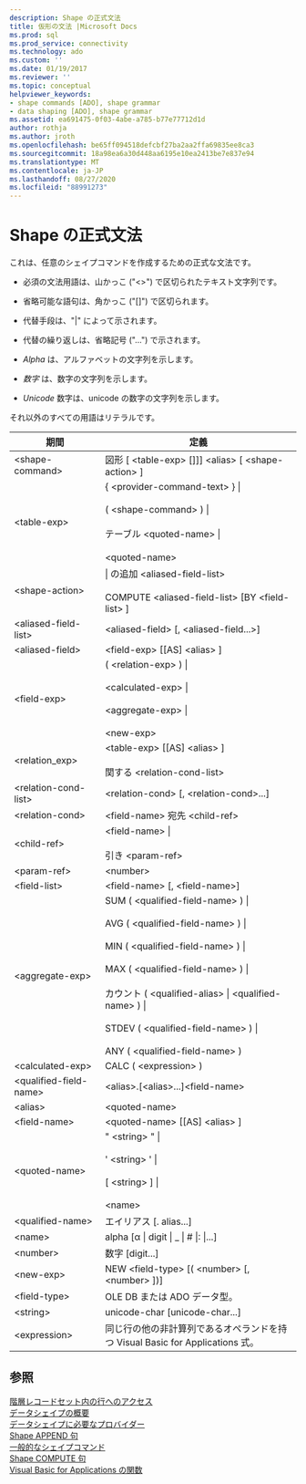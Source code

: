 ```yaml
---
description: Shape の正式文法
title: 仮形の文法 |Microsoft Docs
ms.prod: sql
ms.prod_service: connectivity
ms.technology: ado
ms.custom: ''
ms.date: 01/19/2017
ms.reviewer: ''
ms.topic: conceptual
helpviewer_keywords:
- shape commands [ADO], shape grammar
- data shaping [ADO], shape grammar
ms.assetid: ea691475-0f03-4abe-a785-b77e77712d1d
author: rothja
ms.author: jroth
ms.openlocfilehash: be65ff094518defcbf27ba2aa2ffa69835ee8ca3
ms.sourcegitcommit: 18a98ea6a30d448aa6195e10ea2413be7e837e94
ms.translationtype: MT
ms.contentlocale: ja-JP
ms.lasthandoff: 08/27/2020
ms.locfileid: "88991273"
---
```

# <a name="formal-shape-grammar"></a>Shape の正式文法
これは、任意のシェイプコマンドを作成するための正式な文法です。  
  
-   必須の文法用語は、山かっこ ("<>") で区切られたテキスト文字列です。  
  
-   省略可能な語句は、角かっこ ("[]") で区切られます。  
  
-   代替手段は、"&#124;" によって示されます。  
  
-   代替の繰り返しは、省略記号 ("...") で示されます。  
  
-   *Alpha* は、アルファベットの文字列を示します。  
  
-   *数字* は、数字の文字列を示します。  
  
-   *Unicode* 数字は、unicode の数字の文字列を示します。  
  
 それ以外のすべての用語はリテラルです。  
  
|期間|定義|  
|----------|----------------|  
|\<shape-command>|図形 [ \<table-exp> []]] \<alias> [ \<shape-action> ]|  
|\<table-exp>|{ \<provider-command-text> } &#124;<br /><br /> ( \<shape-command> ) &#124;<br /><br /> テーブル \<quoted-name> &#124;<br /><br /> \<quoted-name>|  
|\<shape-action>|&#124; の追加 \<aliased-field-list><br /><br /> COMPUTE \<aliased-field-list> [BY \<field-list> ]|  
|\<aliased-field-list>|\<aliased-field> [, \<aliased-field...>]|  
|\<aliased-field>|\<field-exp> [[AS] \<alias> ]|  
|\<field-exp>|( \<relation-exp> ) &#124;<br /><br /> \<calculated-exp> &#124;<br /><br /> \<aggregate-exp> &#124;<br /><br /> \<new-exp>|  
|<relation_exp>|\<table-exp> [[AS] \<alias> ]<br /><br /> 関する \<relation-cond-list>|  
|\<relation-cond-list>|\<relation-cond> [, \<relation-cond>...]|  
|\<relation-cond>|\<field-name> 宛先 \<child-ref>|  
|\<child-ref>|\<field-name> &#124;<br /><br /> 引き \<param-ref>|  
|\<param-ref>|\<number>|  
|\<field-list>|\<field-name> [, \<field-name>]|  
|\<aggregate-exp>|SUM ( \<qualified-field-name> ) &#124;<br /><br /> AVG ( \<qualified-field-name> ) &#124;<br /><br /> MIN ( \<qualified-field-name> ) &#124;<br /><br /> MAX ( \<qualified-field-name> ) &#124;<br /><br /> カウント ( \<qualified-alias> &#124; \<qualified-name> ) &#124;<br /><br /> STDEV ( \<qualified-field-name> ) &#124;<br /><br /> ANY ( \<qualified-field-name> )|  
|\<calculated-exp>|CALC ( \<expression> )|  
|\<qualified-field-name>|\<alias>.[\<alias>...]\<field-name>|  
|\<alias>|\<quoted-name>|  
|\<field-name>|\<quoted-name> [[AS] \<alias> ]|  
|\<quoted-name>|" \<string> " &#124;<br /><br /> ' \<string> ' &#124;<br /><br /> [ \<string> ] &#124;<br /><br /> \<name>|  
|\<qualified-name>|エイリアス [. alias...]|  
|\<name>|alpha [α &#124; digit &#124; _ &#124; # &#124;: &#124;...]|  
|\<number>|数字 [digit...]|  
|\<new-exp>|NEW \<field-type> [( \<number> [, \<number> ])]|  
|\<field-type>|OLE DB または ADO データ型。|  
|\<string>|unicode-char [unicode-char...]|  
|\<expression>|同じ行の他の非計算列であるオペランドを持つ Visual Basic for Applications 式。|  
  
## <a name="see-also"></a>参照  
 [階層レコードセット内の行へのアクセス](./accessing-rows-in-a-hierarchical-recordset.md)   
 [データシェイプの概要](./data-shaping-overview.md)   
 [データシェイプに必要なプロバイダー](./required-providers-for-data-shaping.md)   
 [Shape APPEND 句](./shape-append-clause.md)   
 [一般的なシェイプコマンド](./shape-commands-in-general.md)   
 [Shape COMPUTE 句](./shape-compute-clause.md)   
 [Visual Basic for Applications の関数](./visual-basic-for-applications-functions.md)
